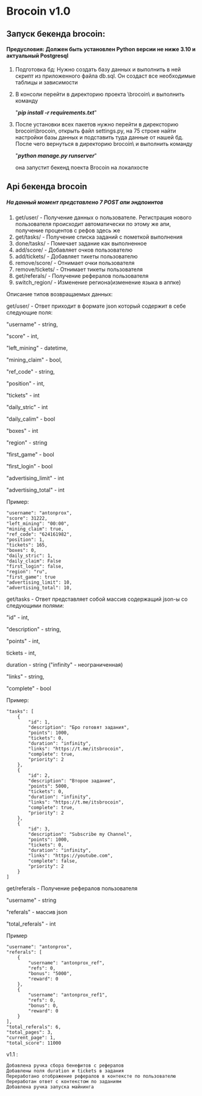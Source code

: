 # **Brocoin v1.0**

## Запуск бекенда brocoin:

#### Предусловия: Должен быть установлен Python версии не ниже 3.10 и актуальный Postgresql
1) Подготовка бд: Нужно создать базу данных и выполнить в ней скрипт из приложенного файла db.sql. Он создаст все необходимые таблицы и зависимости
2) В консоли перейти в директорию проекта \brocoin\ и выполнить команду 

    "_**pip install -r requirements.txt**_"
3) После установки всех пакетов нужно перейти в дирексторию brocoin\brocoin\, открыть файл
settings.py, на 75 строке найти настройки базы данных и подставить туда данные от нашей бд.
После чего вернуться в директорию brocoin\ и выполнить команду

    "_**python manage.py runserver**_"

    она запустит бекенд поекта Brocoin на локалхосте

## Api бекенда brocoin

##### На данный момент представлено 7 POST апи эндпоинтов
1) get/user/ - Получение данных о пользователе. Регистрация нового пользователя происходит автоматически по этому же апи, получение процентов с рефов здесь же
2) get/tasks/ - Получение списка заданий с пометкой выполнения
3) done/tasks/ - Помечает задание как выполненное
4) add/score/ - Добавляет очков пользователю
5) add/tickets/ - Добавляет тикеты пользователю
6) remove/score/ - Отнимает очки пользователя
7) remove/tickets/ - Отнимает тикеты пользователя
8) get/referals/ - Получение рефералов пользователя
9) switch_region/ - Изменение региона(изменение языка в аппке)


Описание типов возвращаемых данных:

get/user/ - Ответ приходит в формате json который содержит в себе следующие поля:

"username" - string,

"score" - int,

"left_mining" - datetime,

"mining_claim" - bool,

"ref_code" - string,

"position" - int,

"tickets" - int

"daily_stric" - int

"daily_calim" - bool

"boxes" - int

"region" - string

"first_game" - bool

"first_login" - bool

"advertising_limit" - int

"advertising_total" - int

Пример:


    "username": "antonprox",
    "score": 31222,
    "left_mining": "00:00",
    "mining_claim": true,
    "ref_code": "624161982",
    "position": 1,
    "tickets": 165,
    "boxes": 0,
    "daily_stric": 1,
    "daily_claim": False
    "first_login": false,
    "region": "ru",
    "first_game": true
    "advertising_limit": 10,
    "advertising_total": 10,



get/tasks - Ответ представляет собой массив содержащий json-ы со следующими полями:

"id" - int,

"description" - string,

"points" - int,

tickets - int,

duration - string ("infinity" - неограниченная)

"links" - string,

"complete" - bool

Пример:


    "tasks": [
        {
            "id": 1,
            "description": "Бро готовят задания",
            "points": 1000,
            "tickets": 0,
            "duration": "infinity",
            "links": "https://t.me/itsbrocoin",
            "complete": true,
            "priority": 2
        },
        {
            "id": 2,
            "description": "Второе задание",
            "points": 5000,
            "tickets": 0,
            "duration": "infinity",
            "links": "https://t.me/itsbrocoin",
            "complete": true,
            "priority": 2
        },
        {
            "id": 3,
            "description": "Subscribe my Channel",
            "points": 1000,
            "tickets": 0,
            "duration": "infinity",
            "links": "https://youtube.com",
            "complete": false,
            "priority": 2
        }
    ]


get/referals - Получение рефералов пользователя

"username" - string

"referals" - массив json

"total_referals" - int

Пример

    "username": "antonprox",
    "referals": [
        {
            "username": "antonprox_ref",
            "refs": 0,
            "bonus": "5000",
            "reward": 0
        },
        {
            "username": "antonprox_ref1",
            "refs": 0,
            "bonus": 0,
            "reward": 0
        }
    ],
    "total_referals": 6,
    "total_pages": 3,
    "current_page": 1,
    "total_score": 11000


v1.1 :

    Добавлена ручка сбора бенефитов с рефералов
    Добавлены поля duration и tickets в задания
    Переработано отображение рефералов в контексте по пользователю
    Переработан ответ с контекстом по заданиям
    Добавлена ручка запуска майнинга

